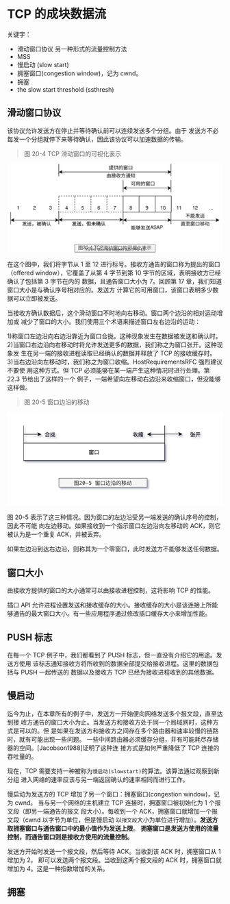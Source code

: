 # TCP 的成块数据流

关键字：

- 滑动窗口协议 另一种形式的流量控制方法
- MSS
- 慢启动 (slow start)
- 拥塞窗口(congestion window)，记为 cwnd。
- 拥塞
- the slow start threshold (ssthresh)

## 滑动窗口协议

该协议允许发送方在停止并等待确认前可以连续发送多个分组。由于
发送方不必每发一个分组就停下来等待确认，因此该协议可以加速数据的传输。

> 图 20-4 TCP 滑动窗口的可视化表示

![TCP-IP-20-4.svg](./images/TCP-IP-20-4.svg)

在这个图中，我们将字节从 1 至 12 进行标号。接收方通告的窗口称为提出的窗口（offered
window），它覆盖了从第 4 字节到第 10 字节的区域，表明接收方已经确认了包括第 3 字节在内的
数据，且通告窗口大小为 7。回顾第 17 章，我们知道窗口大小是与确认序号相对应的。发送方
计算它的可用窗口，该窗口表明多少数据可以立即被发送。

当接收方确认数据后，这个滑动窗口不时地向右移动。窗口两个边沿的相对运动增加或
减少了窗口的大小。我们使用三个术语来描述窗口左右边沿的运动：

1)称窗口左边沿向右边沿靠近为窗口合拢。这种现象发生在数据被发送和确认时。 2)当窗口右边沿向右移动时将允许发送更多的数据，我们称之为窗口张开。这种现象发
生在另一端的接收进程读取已经确认的数据并释放了 TCP 的接收缓存时。 3)当右边沿向左移动时，我们称之为窗口收缩。HostRequirementsRFC 强烈建议不要使
用这种方式。但 TCP 必须能够在某一端产生这种情况时进行处理。第 22.3 节给出了这样的一个
例子，一端希望向左移动右边沿来收缩窗口，但没能够这样做。

> 图 20-5 窗口边沿的移动

![TCP-IP-20-5.png](./images/TCP-IP-20-5.png)

图 20-5 表示了这三种情况。因为窗口的左边沿受另一端发送的确认序号的控制，因此不可能
向左边移动。如果接收到一个指示窗口左边沿向左移动的 ACK，则它被认为是一个重复 ACK，并被丢弃。

如果左边沿到达右边沿，则称其为一个零窗口，此时发送方不能够发送任何数据。

## 窗口大小

由接收方提供的窗口的大小通常可以由接收进程控制，这将影响 TCP 的性能。

插口 API 允许进程设置发送和接收缓存的大小。接收缓存的大小是该连接上所能
够通告的最大窗口大小。有一些应用程序通过修改插口缓存大小来增加性能。

## PUSH 标志

在每一个 TCP 例子中，我们都看到了 PUSH 标志，但一直没有介绍它的用途。发送方使用
该标志通知接收方将所收到的数据全部提交给接收进程。这里的数据包括与 PUSH 一起传送的
数据以及接收方 TCP 已经为接收进程收到的其他数据。

## 慢启动

迄今为止，在本章所有的例子中，发送方一开始便向网络发送多个报文段，直至达到接
收方通告的窗口大小为止。当发送方和接收方处于同一个局域网时，这种方式是可以的。但
是如果在发送方和接收方之间存在多个路由器和速率较慢的链路时，就有可能出现一些问题。
一些中间路由器必须缓存分组，并有可能耗尽存储器的空间。[Jacobson1988]证明了这种连
接方式是如何严重降低了 TCP 连接的吞吐量的。

现在，TCP 需要支持一种被称为`慢启动(slowstart)`的算法。该算法通过观察到新分组
进入网络的速率应该与另一端返回确认的速率相同而进行工作。

慢启动为发送方的 TCP 增加了另一个窗口：拥塞窗口(congestion window)，记为 cwnd。
当与另一个网络的主机建立 TCP 连接时，拥塞窗口被初始化为 1 个报文段（即另一端通告的报文
段大小）。每收到一个 ACK，拥塞窗口就增加一个报文段（cwnd 以字节为单位，但是慢启动
以`报文段`大小为单位进行增加）。**发送方取拥塞窗口与通告窗口中的最小值作为发送上限**。
**拥塞窗口是发送方使用的流量控制，而通告窗口则是接收方使用的流量控制。**

发送方开始时发送一个报文段，然后等待 ACK。当收到该 ACK 时，拥塞窗口从 1 增加为 2，
即可以发送两个报文段。当收到这两个报文段的 ACK 时，拥塞窗口就增加为 4。这是一种指数增加的关系。

## 拥塞
